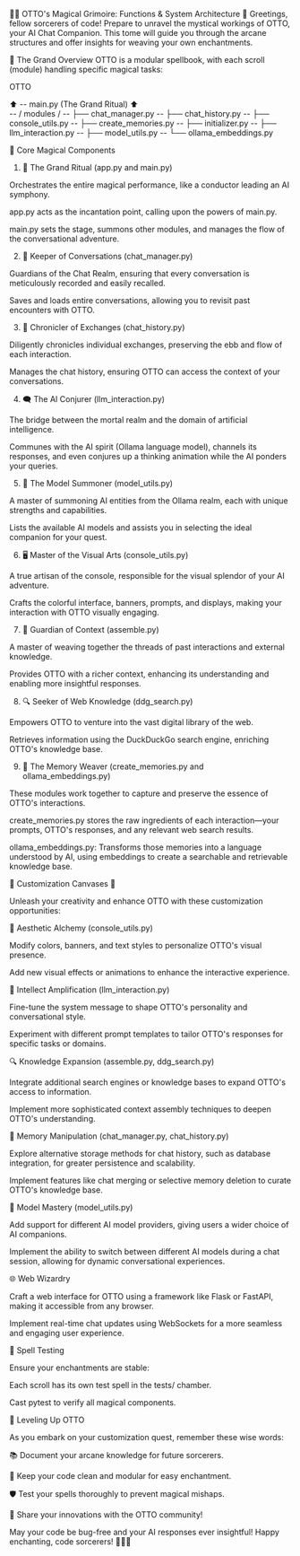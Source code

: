 🧙‍♂️ OTTO's Magical Grimoire: Functions & System Architecture 🏰
Greetings, fellow sorcerers of code! Prepare to unravel the mystical workings of OTTO, your AI Chat Companion. This tome will guide you through the arcane structures and offer insights for weaving your own enchantments.

🌟 The Grand Overview
OTTO is a modular spellbook, with each scroll (module) handling specific magical tasks:

OTTO

⬆️ 
-- main.py (The Grand Ritual)
⬆️  
-- / modules /
-- ├── chat_manager.py 
-- ├── chat_history.py
-- ├── console_utils.py
-- ├── create_memories.py 
-- ├── initializer.py 
-- ├── llm_interaction.py 
-- ├── model_utils.py 
-- └── ollama_embeddings.py

🔮 Core Magical Components

1. 🧠 The Grand Ritual (app.py and main.py)

Orchestrates the entire magical performance, like a conductor leading an AI symphony.

app.py acts as the incantation point, calling upon the powers of main.py.

main.py sets the stage, summons other modules, and manages the flow of the conversational adventure.

2. 💬 Keeper of Conversations (chat_manager.py)

Guardians of the Chat Realm, ensuring that every conversation is meticulously recorded and easily recalled.

Saves and loads entire conversations, allowing you to revisit past encounters with OTTO.

3. 📜 Chronicler of Exchanges (chat_history.py)

Diligently chronicles individual exchanges, preserving the ebb and flow of each interaction.

Manages the chat history, ensuring OTTO can access the context of your conversations.

4. 🗨️ The AI Conjurer (llm_interaction.py)

The bridge between the mortal realm and the domain of artificial intelligence.

Communes with the AI spirit (Ollama language model), channels its responses, and even conjures up a thinking animation while the AI ponders your queries.

5. 🔮 The Model Summoner (model_utils.py)

A master of summoning AI entities from the Ollama realm, each with unique strengths and capabilities.

Lists the available AI models and assists you in selecting the ideal companion for your quest.

6. 🖥️ Master of the Visual Arts (console_utils.py)

A true artisan of the console, responsible for the visual splendor of your AI adventure.

Crafts the colorful interface, banners, prompts, and displays, making your interaction with OTTO visually engaging.

7. 🧩 Guardian of Context (assemble.py)

A master of weaving together the threads of past interactions and external knowledge.

Provides OTTO with a richer context, enhancing its understanding and enabling more insightful responses.

8. 🔍 Seeker of Web Knowledge (ddg_search.py)

Empowers OTTO to venture into the vast digital library of the web.

Retrieves information using the DuckDuckGo search engine, enriching OTTO's knowledge base.

9. 🧠 The Memory Weaver (create_memories.py and ollama_embeddings.py)

These modules work together to capture and preserve the essence of OTTO's interactions.

create_memories.py stores the raw ingredients of each interaction—your prompts, OTTO's responses, and any relevant web search results.

ollama_embeddings.py: Transforms those memories into a language understood by AI, using embeddings to create a searchable and retrievable knowledge base.

🎨 Customization Canvases 🎨

Unleash your creativity and enhance OTTO with these customization opportunities:

🌈 Aesthetic Alchemy (console_utils.py)

Modify colors, banners, and text styles to personalize OTTO's visual presence.

Add new visual effects or animations to enhance the interactive experience.

🧠 Intellect Amplification (llm_interaction.py)

Fine-tune the system message to shape OTTO's personality and conversational style.

Experiment with different prompt templates to tailor OTTO's responses for specific tasks or domains.

🔍 Knowledge Expansion (assemble.py, ddg_search.py)

Integrate additional search engines or knowledge bases to expand OTTO's access to information.

Implement more sophisticated context assembly techniques to deepen OTTO's understanding.

💾 Memory Manipulation (chat_manager.py, chat_history.py)

Explore alternative storage methods for chat history, such as database integration, for greater persistence and scalability.

Implement features like chat merging or selective memory deletion to curate OTTO's knowledge base.

🔮 Model Mastery (model_utils.py)

Add support for different AI model providers, giving users a wider choice of AI companions.

Implement the ability to switch between different AI models during a chat session, allowing for dynamic conversational experiences.

🌐 Web Wizardry

Craft a web interface for OTTO using a framework like Flask or FastAPI, making it accessible from any browser.

Implement real-time chat updates using WebSockets for a more seamless and engaging user experience.

🧪 Spell Testing

Ensure your enchantments are stable:

Each scroll has its own test spell in the tests/ chamber.

Cast pytest to verify all magical components.

🚀 Leveling Up OTTO

As you embark on your customization quest, remember these wise words:

📚 Document your arcane knowledge for future sorcerers.

🧹 Keep your code clean and modular for easy enchantment.

🛡️ Test your spells thoroughly to prevent magical mishaps.

🌟 Share your innovations with the OTTO community!

May your code be bug-free and your AI responses ever insightful! Happy enchanting, code sorcerers! 🧙‍♂️✨
